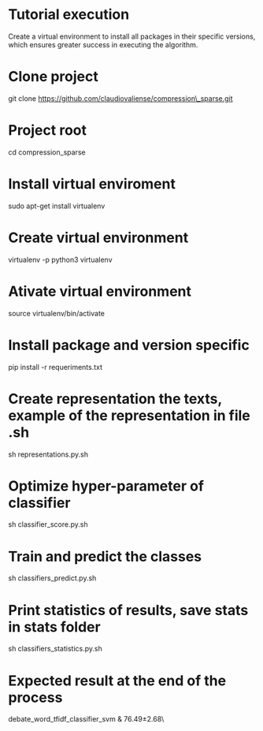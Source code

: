 # Tutorial execution
Create a virtual environment to install all packages in their specific versions, which ensures greater success in executing the algorithm.

# Clone project
git clone https://github.com/claudiovaliense/compression\_sparse.git

# Project root
cd compression\_sparse

# Install virtual enviroment
sudo apt-get install virtualenv

# Create virtual environment
virtualenv -p python3 virtualenv

# Ativate virtual environment
source virtualenv/bin/activate

# Install package and version specific
pip install -r requeriments.txt

# Create representation the texts, example  of the representation in file .sh
sh representations.py.sh

# Optimize hyper-parameter of classifier
sh classifier\_score.py.sh

# Train and predict the classes 
sh classifiers\_predict.py.sh

# Print statistics of results, save stats in stats folder
sh classifiers\_statistics.py.sh

# Expected result at the end of the process
debate\_word\_tfidf\_classifier\_svm & 76.49$\pm$2.68\\
